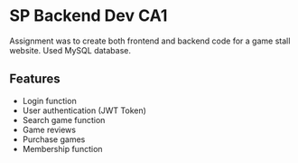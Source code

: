 # SP Backend Dev CA1

Assignment was to create both frontend and backend code for a game stall website. Used MySQL database.

## Features

- Login function
- User authentication (JWT Token)
- Search game function
- Game reviews
- Purchase games
- Membership function
